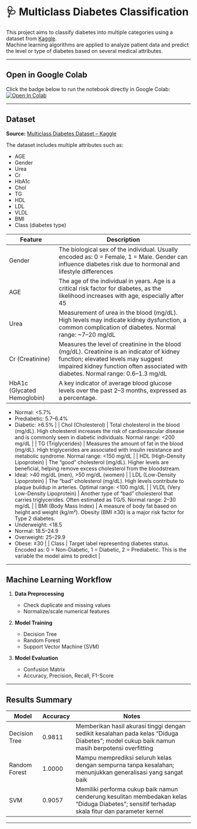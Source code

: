 # 🩺 Multiclass Diabetes Classification
This project aims to classify diabetes into multiple categories using a dataset from [Kaggle](https://www.kaggle.com/datasets/yasserhessein/multiclass-diabetes-dataset).  
Machine learning algorithms are applied to analyze patient data and predict the level or type of diabetes based on several medical attributes.

---

## Open in Google Colab
Click the badge below to run the notebook directly in Google Colab:
[![Open In Colab](https://colab.research.google.com/assets/colab-badge.svg)](https://colab.research.google.com/github/malonasntr/machine-learning-diabetes/blob/0d5bcbd4fc725d1fa9c9d6b248e9586f20d8e87f/machine_learning.ipynb)

---

## Dataset
**Source:** [Multiclass Diabetes Dataset – Kaggle](https://www.kaggle.com/datasets/yasserhessein/multiclass-diabetes-dataset)

The dataset includes multiple attributes such as:
- AGE  
- Gender  
- Urea  
- Cr  
- HbA1c 
- Chol  
- TG
- HDL
- LDL
- VLDL
- BMI
- Class (diabetes type)

| Feature | Description |
|--------|-----------|
| Gender | The biological sex of the individual. Usually encoded as: 0 = Female, 1 = Male. Gender can influence diabetes risk due to hormonal and lifestyle differences |
| AGE| The age of the individual in years. Age is a critical risk factor for diabetes, as the likelihood increases with age, especially after 45 |
| Urea | Measurement of urea in the blood (mg/dL). High levels may indicate kidney dysfunction, a common complication of diabetes. Normal range: ~7–20 mg/dL |
| Cr (Creatinine) | Measures the level of creatinine in the blood (mg/dL). Creatinine is an indicator of kidney function; elevated levels may suggest impaired kidney function often associated with diabetes. Normal range: 0.6–1.3 mg/dL |
| HbA1c (Glycated Hemoglobin) | A key indicator of average blood glucose levels over the past 2–3 months, expressed as a percentage.
- Normal: <5.7%
- Prediabetic: 5.7–6.4%
- Diabetic: ≥6.5% |
| Chol (Cholesterol) | Total cholesterol in the blood (mg/dL). High cholesterol increases the risk of cardiovascular disease and is commonly seen in diabetic individuals. Normal range: <200 mg/dL |
| TG (Triglycerides) | Measures the amount of fat in the blood (mg/dL). High triglycerides are associated with insulin resistance and metabolic syndrome. Normal range: <150 mg/dL |
| HDL (High-Density Lipoprotein) | The “good” cholesterol (mg/dL). Higher levels are beneficial, helping remove excess cholesterol from the bloodstream.
- Ideal: >40 mg/dL (men), >50 mg/dL (women) |
| LDL (Low-Density Lipoprotein) | The “bad” cholesterol (mg/dL). High levels contribute to plaque buildup in arteries. Optimal range: <100 mg/dL |
| VLDL (Very Low-Density Lipoprotein) | Another type of “bad” cholesterol that carries triglycerides. Often estimated as TG/5. Normal range: 2–30 mg/dL |
| BMI (Body Mass Index) | A measure of body fat based on height and weight (kg/m²). Obesity (BMI ≥30) is a major risk factor for Type 2 diabetes.
- Underweight: <18.5
- Normal: 18.5–24.9
- Overweight: 25–29.9
- Obese: ≥30 |
| Class | Target label representing diabetes status. Encoded as: 0 = Non-Diabetic, 1 = Diabetic, 2 = Prediabetic. This is the variable the model aims to predict |

---

## Machine Learning Workflow
1. **Data Preprocessing**
   - Check duplicate and missing values 
   - Normalize/scale numerical features  

2. **Model Training**
   - Decision Tree  
   - Random Forest  
   - Support Vector Machine (SVM)  

3. **Model Evaluation**
   - Confusion Matrix  
   - Accuracy, Precision, Recall, F1-Score  

---

## Results Summary

| Model | Accuracy | Notes |
|--------|-----------|--------|
| Decision Tree | 0.9811 | Memberikan hasil akurasi tinggi dengan sedikit kesalahan pada kelas “Diduga Diabetes”; model cukup baik namun masih berpotensi overfitting |
| Random Forest | 1.0000 | Mampu memprediksi seluruh kelas dengan sempurna tanpa kesalahan; menunjukkan generalisasi yang sangat baik |
| SVM | 0.9057 | Memiliki performa cukup baik namun cenderung kesulitan membedakan kelas “Diduga Diabetes”; sensitif terhadap skala fitur dan parameter kernel |

---
